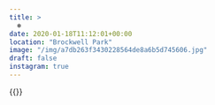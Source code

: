 ```yaml
---
title: >
  ❄️
date: 2020-01-18T11:12:01+00:00
location: "Brockwell Park"
image: "/img/a7db263f3430228564de8a6b5d745606.jpg"
draft: false
instagram: true
---
```


{{<photo src="/img/a7db263f3430228564de8a6b5d745606.jpg">}}
